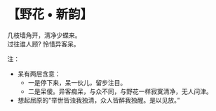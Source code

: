 # 【野花 • 新韵】

几枝墙角开，清净少蝶来。   
过往谁人顾? 怜惜异客呆。

注：
- 呆有两层含意：
  - 一是停下来，呆一伙儿，留步注目。
  - 二是呆傻。异客痴呆，与众不同，与野花一样寂寞清净，无人问津。
- 想起屈原的"举世皆浊我独清，众人皆醉我独醒。是以见放。”